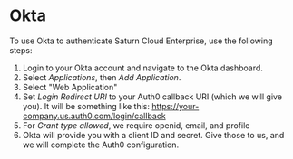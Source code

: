 # Okta

To use Okta to authenticate Saturn Cloud Enterprise, use the following steps:

1. Login to your Okta account and navigate to the Okta dashboard.
2. Select *Applications*, then *Add Application*.
3. Select "Web Application"
4. Set *Login Redirect URI* to your Auth0 callback URI (which we will give you). It will be something like this: https://your-company.us.auth0.com/login/callback
5. For *Grant type allowed*, we require openid, email, and profile
6. Okta will provide you with a client ID and secret. Give those to us, and we will complete the Auth0 configuration.

